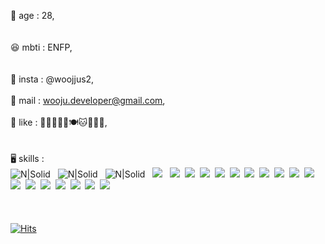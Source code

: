 🍰 age : 28,<br><br>                                                
😆 mbti : ENFP,<br><br>                                             
🤝 insta : @woojjus2,<br><br>
📧 mail : wooju.developer@gmail.com,<br><br>
💛 like : 👫👭🦒🍒🍺🍽🐱🐶🌞👼,<br><br><br>
🖥 skills : <br>![N|Solid](https://img.shields.io/badge/HTML5-E34F26?style=for-the-badge&logo=HTML5&logoColor=white) &nbsp; ![N|Solid](https://img.shields.io/badge/CSS3-1572B6?style=for-the-badge&logo=CSS3&logoColor=white) &nbsp; ![N|Solid](https://img.shields.io/badge/JavaScript-F7DF1E?style=for-the-badge&logo=JavaScript&logoColor=white) &nbsp; <img src="https://img.shields.io/badge/Python-3776AB?style=for-the-badge&logo=Python&logoColor=white"> &nbsp;
<img src="https://img.shields.io/badge/JAVA-007396?style=for-the-badge&logo=java&logoColor=white">&nbsp;
<img src="https://img.shields.io/badge/PHP-777BB4?style=for-the-badge&logo=PHP&logoColor=white">&nbsp;
<img src="https://img.shields.io/badge/Spring-6DB33F?style=for-the-badge&logo=Spring&logoColor=white">&nbsp;
<img src="https://img.shields.io/badge/Oracle-F80000?style=for-the-badge&logo=Oracle&logoColor=white">&nbsp;
<img src="https://img.shields.io/badge/MySQL-4479A1?style=for-the-badge&logo=MySQL&logoColor=white">&nbsp;
<img src="https://img.shields.io/badge/Redis-DC382D?style=for-the-badge&logo=Redis&logoColor=white">&nbsp;
<img src="https://img.shields.io/badge/C-A8B9CC?style=for-the-badge&logo=C&logoColor=white">&nbsp;
<img src="https://img.shields.io/badge/React-61DAFB?style=for-the-badge&logo=React&logoColor=white">&nbsp;
<img src="https://img.shields.io/badge/Git-F05032?style=for-the-badge&logo=Git&logoColor=white">&nbsp;
<img src="https://img.shields.io/badge/Linux-FCC624?style=for-the-badge&logo=Linux&logoColor=white">&nbsp;
<img src="https://img.shields.io/badge/GitHub-181717?style=for-the-badge&logo=GitHub&logoColor=white">&nbsp;
<img src="https://img.shields.io/badge/Adobe Photoshop-31A8FF?style=for-the-badge&logo=Adobe Photoshop&logoColor=white">&nbsp;
<img src="https://img.shields.io/badge/Adobe Illustrator-FF9A00?style=for-the-badge&logo=Adobe Illustrator&logoColor=white">&nbsp;
<img src="https://img.shields.io/badge/Docker-2496ED?style=for-the-badge&logo=Docker&logoColor=white">&nbsp;
<img src="https://img.shields.io/badge/jQuery-0769AD?style=for-the-badge&logo=jQuery&logoColor=white">&nbsp;
<img src="https://img.shields.io/badge/MongoDB-47A248?style=for-the-badge&logo=MongoDB&logoColor=white">&nbsp;
<img src="https://img.shields.io/badge/Slack-4A154B?style=for-the-badge&logo=Slack&logoColor=white"><br><br><br><br>
[![Hits](https://hits.seeyoufarm.com/api/count/incr/badge.svg?url=https%3A%2F%2Fgithub.com%2Fwoojjus2%2Fwoojjus2&count_bg=%23F16B08&title_bg=%23BB00FF&icon=&icon_color=%23FFFFFF&title=hits&edge_flat=false)](https://hits.seeyoufarm.com)
